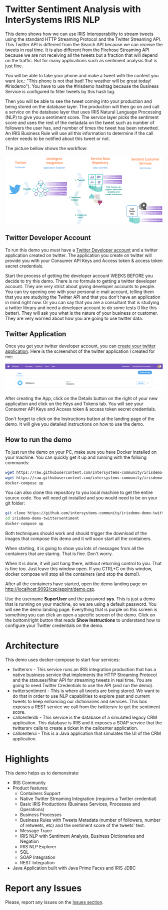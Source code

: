 # Twitter Sentiment Analysis with InterSystems IRIS NLP

This demo shows how we can use IRIS Interoperability to stream tweets using the standard HTTP Streaming Protocol and the Twitter Streaming API. This Twitter API is different from the Search API because we can receive the tweets in real time. It is also different from the Firehose Streaming API because we are not receiving all the tweets but a fraction that will depend on the traffic. But for many applications such as sentiment analysis that is just fine.

You will be able to take your phone and make a tweet with the content you want (ex.: "This phone is not that bad! The weather will be great today! #irisdemo"). You have to use the #irisdemo hashtag because the Business Service is configured to filter tweets by this hash tag. 

Then you will be able to see the tweet coming into your production and being stored on the database layer. The production will then go on and call a service on the database layer that uses IRIS Natural Language Processing (NLP) to give you a sentiment score. The service layer picks the sentiment score and uses the rest of the metadata on the tweet such as number of followers the user has, and number of times the tweet has been retwetted. An IRIS Business Rule will use all this information to determine if the call center needs to be notified about this tweet or not.

The picture bellow shows the workflow:

![Demo Landing Page](https://raw.githubusercontent.com/intersystems-community/irisdemo-demo-twittersentiment/master/README.png?raw=true)

## Twitter Developer Account

To run this demo you must have a [Twitter Developer account](https://developer.twitter.com/en/apps) and a twitter application created on twitter. The application you create on twitter will provide you with your Consumer API Keys and Access token & access token secret credentials. 

Start the process of getting the developer account WEEKS BEFORE you decide to try this demo. There is no formula to getting a twitter developer account. They are very strict about giving developer accounts to people. You can try opening one with your personal e-mail account, telling them that you are studying the Twitter API and that you don't have an application in mind right now. Or you can say that you are a consultant that is studying a twitter library and need a developer account to do some tests (I like this better). They will ask you what is the nature of your business or customer. They are very worried about how you are going to use twitter data.

## Twitter Application

Once you get your twitter developer account, you can [create your twitter application](https://developer.twitter.com/en/apps). Here is the screenshot of the twitter application I created for me:

![Twitter App Example](https://raw.githubusercontent.com/intersystems-community/irisdemo-demo-twittersentiment/master/TwitterAppExample.png?raw=true)

After creating the App, click on the Details button on the right of your new application and click on the Keys and Tokens tab. You will see your Consumer API Keys and Access token & access token secret credentials.

Don't forget to click on the Instructions button at the landing page of the demo. It will give you detailed instructions on how to use the demo.

## How to run the demo

To just run the demo on your PC, make sure you have Docker installed on your machine. You can quickly get it up and running with the folloing commands:

```bash
wget https://raw.githubusercontent.com/intersystems-community/irisdemo-demo-twittersentiment/master/docker-compose.yml
wget https://raw.githubusercontent.com/intersystems-community/irisdemo-demo-twittersentiment/master/.env
docker-compose up
```

You can also clone this repository to you local machine to get the entire source code. You will need git installed and you would need to be on your git folder:

```bash
git clone https://github.com/intersystems-community/irisdemo-demo-twittersentiment
cd irisdemo-demo-twittersentiment
docker-compose up
```

Both techniques should work and should trigger the download of the images that compose this demo and it will soon start all the containers. 

When starting, it is going to show you lots of messages from all the containers that are staring. That is fine. Don't worry.

When it is done, it will just hang there, without returning control to you. That is fine too. Just leave this window open. If you CTRL+C on this window, docker compose will stop all the containers (and stop the demo!).

After all the containers have started, open the demo landing page on [http://localhost:9092/csp/appint/demo.csp](http://localhost:52773/csp/appint/demo.csp).

Use the username **SuperUser** and the password **sys**. This is just a demo that is running on your machine, so we are using a default password. You will see the demo landing page. Everything that is purple on this screen is something you can click an open a specific screen of the demo. Click on the bottom/right button that reads **Show Instructions** to understand how to configure your Twitter credentials on the demo.

# Architecture

This demo uses docker-compose to start four services:

* twittersrv - This service runs an IRIS integration production that has a native business service that implements the HTTP Streaming Protocol and the statuses/filter API for streaming tweets in real time. You are going to need Twitter Credentials to use the API (and run the demo). 
* twittersentiment - This is where all tweets are being stored. We want to do that in order to use NLP capabilities to explore past and current tweets to keep enhancing our dictionaries and services. This box exposes a REST service we call from the twittersrv to get the sentiment score.
* callcenterdb - This service is the database of a simulated legacy CRM application. This database is IRIS and it exposes a SOAP service that the twittersrv calls to create a ticket in the callcenter application.
* callcenterui - This is a Java application that simulates the UI of the CRM application. 

# Highlights

This demo helps us to demonstrate:
* IRIS Community
* Product features:
    - Containers Support
    - Native Twitter Streaming Integration (requires a Twitter credential)
    - Basic IRIS Productions (Business Services, Processes and Operations)
    - Business Processes
    - Business Rules with Tweets Metadata (number of followers, number of retweets, etc) and the sentiment score of the tweets' text.
    - Message Trace
    - IRIS NLP with Sentiment Analysis, Business Dictionaries and Negation
    - IRIS NLP Explorer
    - SQL
    - SOAP Integration 
    - REST Integration
* Java Application built with Java Prime Faces and IRIS JDBC

# Report any Issues

Please, report any issues on the [Issues section](https://github.com/intersystems-community/irisdemo-demo-twittersentiment/issues).
